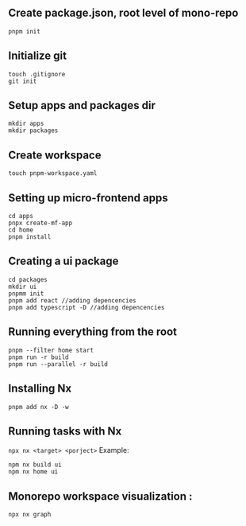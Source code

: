 ## Create package.json, root level of mono-repo

`pnpm init`

## Initialize git

```
touch .gitignore
git init
```

## Setup apps and packages dir

```
mkdir apps
mkdir packages
```

## Create workspace

`touch pnpm-workspace.yaml`

## Setting up micro-frontend apps

```
cd apps
pnpx create-mf-app
cd home
pnpm install
```

## Creating a ui package

```
cd packages
mkdir ui
pnpmm init
pnpm add react //adding depencencies
pnpm add typescript -D //adding depencencies
```

## Running everything from the root

```
pnpm --filter home start
pnpm run -r build
pnpm run --parallel -r build
```

## Installing Nx

`pnpm add nx -D -w`

## Running tasks with Nx

`npx nx <target> <porject>`
Example:

```
npm nx build ui
npm nx home ui
```

## Monorepo workspace visualization :

`npx nx graph`
